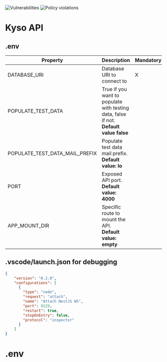 ![Vulnerabilities](https://dtrack.dev.kyso.io/api/v1/badge/vulns/project/65224de0-11be-47c2-a319-d25373034b60)
![Policy violations](https://dtrack.dev.kyso.io/api/v1/badge/violations/project/65224de0-11be-47c2-a319-d25373034b60)

# Kyso API

## .env

| Property                        | Description                                                                            | Mandatory | Example |
|---------------------------------|----------------------------------------------------------------------------------------|-----------|---------|
| DATABASE_URI                    | Database URI to connect to                                                             |     X     | mongodb://{{user}}:{{password}}@localhost:27017/kyso?retryWrites=true&w=majority        |
| POPULATE_TEST_DATA              | True if you want to populate with testing data, false if not. **Default value false**  |           | true        |
| POPULATE_TEST_DATA_MAIL_PREFIX  | Populate test data mail prefix. **Default value: lo**                                  |           | dev       |
| PORT                            | Exposed API port. **Default value: 4000**                                              |           | 4000        |
| APP_MOUNT_DIR                   | Specific route to mount the API. **Default value: empty**                              |           | api        |

## .vscode/launch.json for debugging

```json
{
    "version": "0.2.0",
    "configurations": [
      {
        "type": "node",
        "request": "attach",
        "name": "Attach NestJS WS",
        "port": 9229,
        "restart": true,
        "stopOnEntry": false,
        "protocol": "inspector"
      }
    ]
}
```

# .env 
